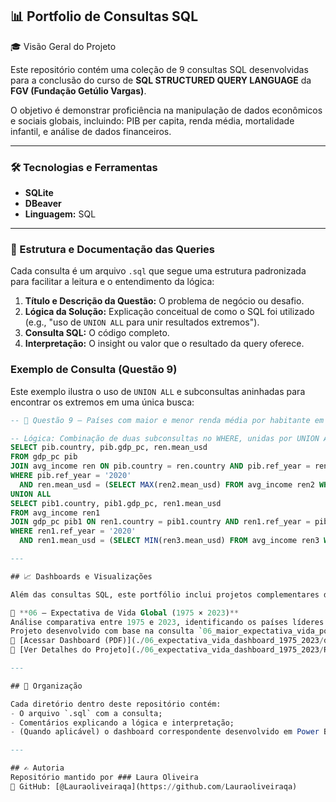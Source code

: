 <h2> 📊 Portfolio de Consultas SQL</h2>

 🎓 Visão Geral do Projeto

Este repositório contém uma coleção de 9 consultas SQL desenvolvidas para a conclusão do curso de **SQL  STRUCTURED QUERY LANGUAGE** da **FGV (Fundação Getúlio Vargas)**.

O objetivo é demonstrar proficiência na manipulação de dados econômicos e sociais globais, incluindo: PIB per capita, renda média, mortalidade infantil, e análise de dados financeiros.

---

<h3> 🛠️ Tecnologias e Ferramentas</h3>

* **SQLite**
* **DBeaver**
* **Linguagem:** SQL 

---
<h3>📂 Estrutura e Documentação das Queries</h3>

Cada consulta é um arquivo `.sql` que segue uma estrutura padronizada para facilitar a leitura e o entendimento da lógica:

1.  **Título e Descrição da Questão:** O problema de negócio ou desafio.
2.  **Lógica da Solução:** Explicação conceitual de como o SQL foi utilizado (e.g., "uso de `UNION ALL` para unir resultados extremos").
3.  **Consulta SQL:** O código completo.
4.  **Interpretação:** O insight ou valor que o resultado da query oferece.

### Exemplo de Consulta (Questão 9)

Este exemplo ilustra o uso de `UNION ALL` e subconsultas aninhadas para encontrar os extremos em uma única busca:

```sql
-- 🔹 Questão 9 — Países com maior e menor renda média por habitante em 2020

-- Lógica: Combinação de duas subconsultas no WHERE, unidas por UNION ALL.
SELECT pib.country, pib.gdp_pc, ren.mean_usd 
FROM gdp_pc pib
JOIN avg_income ren ON pib.country = ren.country AND pib.ref_year = ren.ref_year 
WHERE pib.ref_year = '2020'
  AND ren.mean_usd = (SELECT MAX(ren2.mean_usd) FROM avg_income ren2 WHERE ren2.ref_year = '2020') 
UNION ALL 
SELECT pib1.country, pib1.gdp_pc, ren1.mean_usd 
FROM avg_income ren1
JOIN gdp_pc pib1 ON ren1.country = pib1.country AND ren1.ref_year = pib1.ref_year
WHERE ren1.ref_year = '2020'
  AND ren1.mean_usd = (SELECT MIN(ren3.mean_usd) FROM avg_income ren3 WHERE ren3.ref_year = '2020');

---

## 📈 Dashboards e Visualizações

Além das consultas SQL, este portfólio inclui projetos complementares desenvolvidos no **Power BI**, utilizando dados e resultados obtidos a partir das queries originais.

🔹 **06 — Expectativa de Vida Global (1975 × 2023)**  
Análise comparativa entre 1975 e 2023, identificando os países líderes em expectativa de vida em cada região do Banco Mundial.  
Projeto desenvolvido com base na consulta `06_maior_expectativa_vida_por_regiao_1975.sql`, expandido para visualização analítica.  
📄 [Acessar Dashboard (PDF)](./06_expectativa_vida_dashboard_1975_2023/dashboard_vida_global.pdf)  
📘 [Ver Detalhes do Projeto](./06_expectativa_vida_dashboard_1975_2023/README.md)

---

## 🧭 Organização

Cada diretório dentro deste repositório contém:
- O arquivo `.sql` com a consulta;
- Comentários explicando a lógica e interpretação;
- (Quando aplicável) o dashboard correspondente desenvolvido em Power BI.

---

## ✍️ Autoria
Repositório mantido por ### Laura Oliveira  
📂 GitHub: [@Lauraoliveiraqa](https://github.com/Lauraoliveiraqa)
